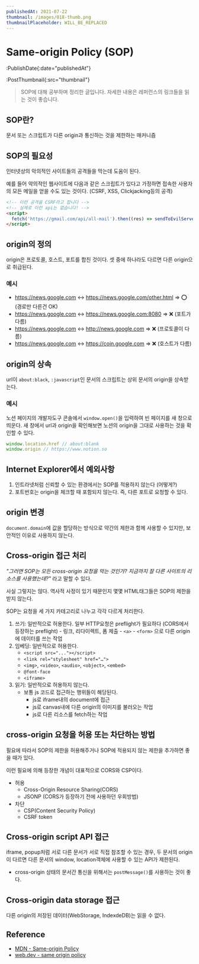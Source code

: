 ```yaml
---
publishedAt: 2021-07-22
thumbnail: /images/018-thumb.png
thumbnailPlaceholder: WILL_BE_REPLACED
---
```


# Same-origin Policy (SOP)

:PublishDate{:date="publishedAt"}

:PostThumbnail{:src="thumbnail"}

> SOP에 대해 공부하며 정리한 글입니다. 자세한 내용은 레퍼런스의 링크들을 읽는 것이 좋습니다.

## SOP란?

문서 또는 스크립트가 다른 origin과 통신하는 것을 제한하는 매커니즘

## SOP의 필요성

인터넷상의 악의적인 사이트들의 공격들을 막는데 도움이 된다.

예를 들어 악의적인 웹사이트에 다음과 같은 스크립트가 있다고 가정하면 접속한 사용자의 모든 메일을 얻을 수도 있는 것이다. (CSRF, XSS, Clickjacking등의 공격)

```html
<!-- 이런 공격을 CSRF라고 합니다 -->
<!-- 실제로 이런 api는 없습니다! -->
<script>
  fetch('https://gmail.com/api/all-mail').then((res) => sendToEvilServer(res))
</script>
```

## origin의 정의

origin은 프로토콜, 호스트, 포트를 합친 것이다. 셋 중에 하나라도 다르면 다른 origin으로 취급된다.

### 예시

- https://news.google.com ↔ https://news.google.com/other.html ⇒ ⭕️ (경로만 다른건 OK)
- https://news.google.com ↔ https://news.google.com:8080 ⇒ ❌ (포트가 다름)
- https://news.google.com ↔ http://news.google.com ⇒ ❌ (프로토콜이 다름)
- https://news.google.com ↔ https://coin.google.com ⇒ ❌ (호스트가 다름)

## origin의 상속

url이 `about:black`, `:javascript`인 문서의 스크립트는 상위 문서의 origin을 상속받는다.

### 예시

노션 페이지의 개발자도구 콘솔에서 `window.open()`을 입력하여 빈 페이지를 새 창으로 띄운다.
새 창에서 url과 origin을 확인해보면 노션의 origin을 그대로 사용하는 것을 확인할 수 있다.

```js
window.location.href // about:blank
window.origin // https://www.notion.so
```

## Internet Explorer에서 예외사항

1. 인트라넷처럼 신뢰할 수 있는 환경에서는 SOP를 적용하지 않는다 (어떻게?)
2. 포트번호는 origin을 체크할 때 포함되지 않는다. 즉, 다른 포트로 요청할 수 있다.

## origin 변경

`document.domain`에 값을 할당하는 방식으로 약간의 제한과 함께 사용할 수 있지만, 보안적인 이유로 사용하지 않는다.

## Cross-origin 접근 처리

_"그러면 SOP는 모든 cross-origin 요청을 막는 것인가? 지금까지 잘 다른 사이트의 리소스를 사용했는데?"_ 라고 말할 수 있다.

사실 그렇지는 않다. 역사적 사정이 있기 때문인지 몇몇 HTML태그들은 SOP의 제한을 받지 않는다.

SOP는 요청을 세 가지 카테고리로 나누고 각각 다르게 처리한다.

1. 쓰기: 일반적으로 허용한다. 일부 HTTP요청은 preflight가 필요하다
   (CORS에서 등장하는 preflight) - 링크, 리다이렉트, 폼 제출 - `<a>` - `<form>` 으로 다른 origin에 데이터를 쓰는 작업
2. 임베딩: 일반적으로 허용한다.
   - `<script src="..."></script>`
   - `<link rel="stylesheet" href="…">`
   - `<img>`, `<video>`, `<audio>`, `<object>`, `<embed>`
   - `@font-face`
   - `<iframe>`
3. 읽기: 일반적으로 허용하지 않는다.
   - 보통 js 코드로 접근하는 행위들이 해당된다.
     - js로 iframe내의 document에 접근
     - js로 canvas내에 다른 origin의 이미지를 불러오는 작업
     - js로 다른 리소스를 fetch하는 작업

## cross-origin 요청을 허용 또는 차단하는 방법

필요에 따라서 SOP의 제한을 허용해주거나 SOP에 적용되지 않는 제한을 추가하면 좋을 때가 있다.

이런 필요에 의해 등장한 개념이 대표적으로 CORS와 CSP이다.

- 허용
  - Cross-Origin Resource Sharing(CORS)
  - JSONP (CORS가 등장하기 전에 사용하던 우회방법)
- 차단
  - CSP(Content Security Policy)
  - CSRF token

## Cross-origin script API 접근

iframe, popup처럼 서로 다른 문서가 서로 직접 참조할 수 있는 경우, 두 문서의 origin이 다르면 다른 문서의 window, location객체에 사용할 수 있는 API가 제한된다.

- cross-origin 상태의 문서간 통신을 위해서는 `postMessage()`를 사용하는 것이 좋다.

## Cross-origin data storage 접근

다른 origin의 저장된 데이터(WebStorage, IndexdeDB)는 읽을 수 없다.

## Reference

- [MDN - Same-origin Policy](https://developer.mozilla.org/en-US/docs/Web/Security/Same-origin_policy)
- [web.dev - same origin policy](https://web.dev/same-origin-policy/)
